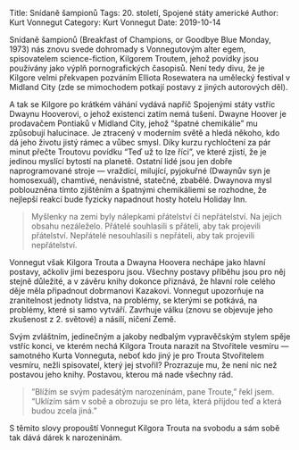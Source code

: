 Title: Snídaně šampionů
Tags: 20. století, Spojené státy americké
Author: Kurt Vonnegut
Category: Kurt Vonnegut
Date: 2019-10-14

Snídaně šampionů (Breakfast of Champions, or Goodbye Blue Monday, 1973) nás znovu svede dohromady s Vonnegutovým alter egem, spisovatelem science-fiction, Kilgorem Troutem, jehož povídky jsou používány jako výplň pornografických časopisů. Není tedy divu, že je Kilgore velmi překvapen pozváním Elliota Rosewatera na umělecký festival v Midland City (zde se mimochodem potkají postavy z jiných autorových děl).

A tak se Kilgore po krátkém váhání vydává napříč Spojenými státy vstříc Dwaynu Hooverovi, o jehož existenci zatím nemá tušení. Dwayne Hoover je prodavačem Pontiaků v Midland City, jehož “špatné chemikálie” mu způsobují halucinace. Je ztracený v moderním světě a hledá někoho, kdo dá jeho životu jistý rámec a vůbec smysl. Díky kurzu rychločtení za pár minut přečte Troutovu povídku “Teď už to lze říci”, ve které zjistí, že je jedinou myslící bytostí na planetě. Ostatní lidé jsou jen dobře naprogramované stroje — vraždící, milující, pyjokuřné (Dwaynův syn je homosexuál), chamtivé, nenávistné, statečné, zbabělé. Dwaynova mysl poblouzněna tímto zjištěním a špatnými chemikáliemi se rozhodne, že nejlepší reakcí bude fyzicky napadnout hosty hotelu Holiday Inn.


> Myšlenky na zemi byly nálepkami přátelství či nepřátelství. Na jejich obsahu nezáleželo. Přátelé souhlasili s přáteli, aby tak projevili přátelství. Nepřátelé nesouhlasili s nepřáteli, aby tak projevili nepřátelství.

Vonnegut však Kilgora Trouta a Dwayna Hoovera nechápe jako hlavní postavy, ačkoliv jimi bezesporu jsou. Všechny postavy příběhu jsou pro něj stejně důležité, a v závěru knihy dokonce přiznává, že hlavní role celého děje měla připadnout dobrmanovi Kazakovi. Vonnegut upozorňuje na zranitelnost jednoty lidstva, na problémy, se kterými se potkává, na problémy, které si samo vytváří. Zavrhuje válku (znovu se objevuje jeho zkušenost z 2. světové) a násilí, ničení Země.

Svým zvláštním, jedinečným a jakoby nedbalým vypravěčským stylem spěje vstříc konci, ve kterém nechá Kilgora Trouta narazit na Stvořitele vesmíru — samotného Kurta Vonneguta, neboť kdo jiný je pro Trouta Stvořitelem vesmíru, nežli spisovatel, který jej stvořil? Prozrazuje mu, že není nic než postavou jeho knihy. Postavou, kterou má nade všechny rád.


> ”Blížím se svým padesátým narozeninám, pane Troute,” řekl jsem. “Uklízím sám v sobě a obrozuju se pro léta, která přijdou teď a která budou zcela jiná.”

S těmito slovy propouští Vonnegut Kilgora Trouta na svobodu a sám sobě tak dává dárek k narozeninám.

